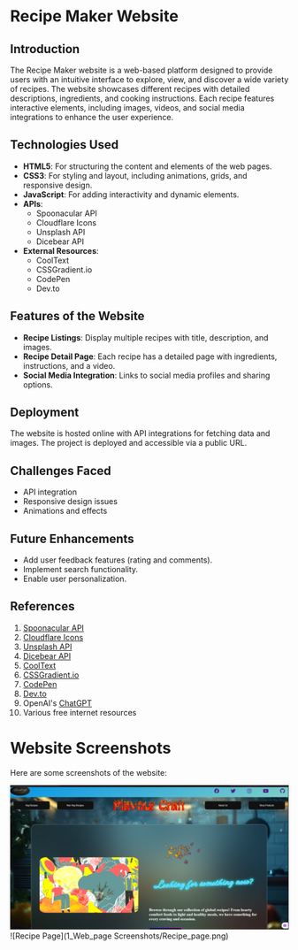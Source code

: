 # Recipe Maker Website

## Introduction
The Recipe Maker website is a web-based platform designed to provide users with an intuitive interface to explore, view, and discover a wide variety of recipes. The website showcases different recipes with detailed descriptions, ingredients, and cooking instructions. Each recipe features interactive elements, including images, videos, and social media integrations to enhance the user experience.

## Technologies Used
- **HTML5**: For structuring the content and elements of the web pages.
- **CSS3**: For styling and layout, including animations, grids, and responsive design.
- **JavaScript**: For adding interactivity and dynamic elements.
- **APIs**:
  - Spoonacular API
  - Cloudflare Icons
  - Unsplash API
  - Dicebear API
- **External Resources**:
  - CoolText
  - CSSGradient.io
  - CodePen
  - Dev.to

## Features of the Website
- **Recipe Listings**: Display multiple recipes with title, description, and images.
- **Recipe Detail Page**: Each recipe has a detailed page with ingredients, instructions, and a video.
- **Social Media Integration**: Links to social media profiles and sharing options.

## Deployment
The website is hosted online with API integrations for fetching data and images. The project is deployed and accessible via a public URL.

## Challenges Faced
- API integration
- Responsive design issues
- Animations and effects

## Future Enhancements
- Add user feedback features (rating and comments).
- Implement search functionality.
- Enable user personalization.

## References
1. [Spoonacular API](https://spoonacular.com/)
2. [Cloudflare Icons](https://cdnjs.cloudflare.com/)
3. [Unsplash API](https://unsplash.com/)
4. [Dicebear API](https://www.dicebear.com/)
5. [CoolText](https://cooltext.com/)
6. [CSSGradient.io](https://cssgradient.io/)
7. [CodePen](https://codepen.io/)
8. [Dev.to](https://dev.to/)
9. OpenAI's [ChatGPT](https://chat.openai.com/)
10. Various free internet resources

# Website Screenshots

Here are some screenshots of the website:

![Home Page](1_Web_page_Screenshots/Home_page.png)
![Recipe Page](1_Web_page Screenshots/Recipe_page.png)

